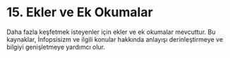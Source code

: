 # 15. Ekler ve Ek Okumalar

Daha fazla keşfetmek isteyenler için ekler ve ek okumalar mevcuttur. Bu kaynaklar, İnfopsisizm ve ilgili konular hakkında anlayışı derinleştirmeye ve bilgiyi genişletmeye yardımcı olur.
